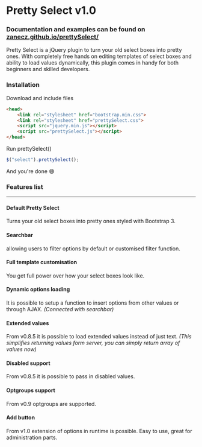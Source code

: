 # Pretty Select v1.0

### Documentation and examples can be found on [zanecz.github.io/prettySelect/](http://zanecz.github.io/prettySelect/)

Pretty Select is a jQuery plugin to turn your old select boxes into pretty ones. With completely free hands on editing templates of select boxes and ability to load values dynamically, this plugin comes in handy for both beginners and skilled developers.

### Installation
Download and include files

```html
<head>
    <link rel="stylesheet" href="bootstrap.min.css">
    <link rel="stylesheet" href="prettySelect.css">
    <script src="jquery.min.js"></script>
    <script src="prettySelect.js"></script>
</head>
```

Run prettySelect()

```javascript
$("select").prettySelect();
```

And you're done :smile:

### Features list
-------------
#### Default Pretty Select
Turns your old select boxes into pretty ones styled with Bootstrap 3.

#### Searchbar
allowing users to filter options by default or customised filter function.

#### Full template customisation
You get full power over how your select boxes look like.

#### Dynamic options loading
It is possible to setup a function to insert options from other values or through AJAX. *(Connected with searchbar)*

#### Extended values
From v0.8.5 it is possible to load extended values instead of just text. *(This simplifies returning values form server, you can simply return array of values now)*

#### Disabled support
From v0.8.5 it is possible to pass in disabled values.

#### Optgroups support
From v0.9 optgroups are supported.

#### Add button
From v1.0 extension of options in runtime is possible. Easy to use, great for administration parts.
